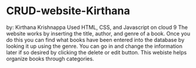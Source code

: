 # CRUD-website-Kirthana
by: Kirthana Krishnappa
Used HTML, CSS, and Javascript on cloud 9
The website works by inserting the title, author, and genre of a book. Once you do this you can find what books have been entered into the database by looking it up using the genre. You can go in and change the information later if so desired by clicking the delete or edit button. This webiste helps organize books through categories. 
